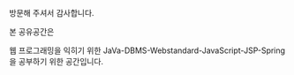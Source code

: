 방문해 주셔서 감사합니다.

본 공유공간은 

웹 프로그래밍을 익히기 위한 JaVa-DBMS-Webstandard-JavaScript-JSP-Spring을 공부하기 위한 공간입니다. 